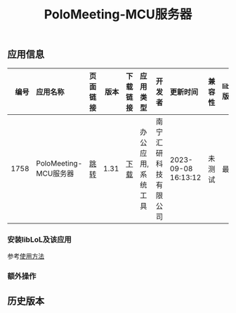 ﻿---
id: 1758
title: PoloMeeting-MCU服务器
toc: true
weight: 1758
---

## 应用信息 
|   编号 | 应用名称               | 页面链接                                        |   版本 | 下载链接                                                            | 应用类型      | 开发者        | 更新时间                | 兼容性   | liblol版本   |
|-----:|:-------------------|:--------------------------------------------|-----:|:----------------------------------------------------------------|:----------|:-----------|:--------------------|:------|:-----------|
| 1758 | PoloMeeting-MCU服务器 | [跳转](http://app.loongapps.cn/#/detail/1758) | 1.31 | [下载](http://113.24.212.22:8090/upload/file/mcu-loongarch64.deb) | 办公应用,系统工具 | 南宁汇研科技有限公司 | 2023-09-08 16:13:12 | 未测试   | 最新         |
### 安装libLoL及该应用 
参考[使用方法](/docs/usage) 
### 额外操作 


## 历史版本 
 
